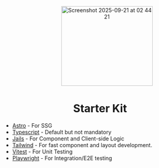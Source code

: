 <p align="center">
  &nbsp;&nbsp;&nbsp;&nbsp;&nbsp;&nbsp;&nbsp;&nbsp;&nbsp;<img width="238" height="208" alt="Screenshot 2025-09-21 at 02 44 21" src="https://github.com/user-attachments/assets/3497edb1-e831-46ed-b34c-7d290831824d" />
</p>



<h1 align="center">Starter Kit</h1>

- [Astro](astro.build) - For SSG
- [Typescript](https://www.typescriptlang.org/) - Default but not mandatory
- [Jails](https://jails-js.org/) - For Component and Client-side Logic
- [Tailwind](https://tailwindcss.com/) - For fast component and layout development.
- [Vitest](https://vitest.dev/) - For Unit Testing
- [Playwright](https://playwright.dev/) - For Integration/E2E testing
